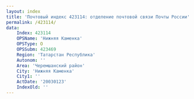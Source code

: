 ```yaml
---
layout: index
title: 'Почтовый индекс 423114: отделение почтовой связи Почты России'
permalink: /423114/
data:
    Index: 423114
    OPSName: 'Нижняя Каменка'
    OPSType: О
    OPSSubm: 423469
    Region: 'Татарстан Республика'
    Autonom: ''
    Area: 'Черемшанский район'
    City: 'Нижняя Каменка'
    City1: ''
    ActDate: '20030123'
    IndexOld: ''
---
```

